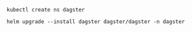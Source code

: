 ```commandline
kubectl create ns dagster
```

```commandline
helm upgrade --install dagster dagster/dagster -n dagster
```